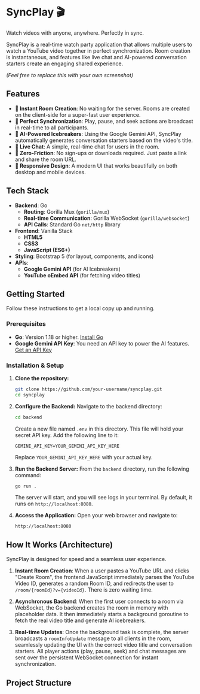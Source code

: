 # SyncPlay 🎬

Watch videos with anyone, anywhere. Perfectly in sync.

SyncPlay is a real-time watch party application that allows multiple users to watch a YouTube video together in perfect synchronization. Room creation is instantaneous, and features like live chat and AI-powered conversation starters create an engaging shared experience.


*(Feel free to replace this with your own screenshot)*

## Features

-   **🚀 Instant Room Creation**: No waiting for the server. Rooms are created on the client-side for a super-fast user experience.
-   **🔄 Perfect Synchronization**: Play, pause, and seek actions are broadcast in real-time to all participants.
-   **🤖 AI-Powered Icebreakers**: Using the Google Gemini API, SyncPlay automatically generates conversation starters based on the video's title.
-   **💬 Live Chat**: A simple, real-time chat for users in the room.
-   **🔗 Zero-Friction**: No sign-ups or downloads required. Just paste a link and share the room URL.
-   **📱 Responsive Design**: A modern UI that works beautifully on both desktop and mobile devices.

## Tech Stack

-   **Backend**: Go
    -   **Routing**: Gorilla Mux (`gorilla/mux`)
    -   **Real-time Communication**: Gorilla WebSocket (`gorilla/websocket`)
    -   **API Calls**: Standard Go `net/http` library
-   **Frontend**: Vanilla Stack
    -   **HTML5**
    -   **CSS3**
    -   **JavaScript (ES6+)**
-   **Styling**: Bootstrap 5 (for layout, components, and icons)
-   **APIs**:
    -   **Google Gemini API** (for AI Icebreakers)
    -   **YouTube oEmbed API** (for fetching video titles)

## Getting Started

Follow these instructions to get a local copy up and running.

### Prerequisites

-   **Go**: Version 1.18 or higher. [Install Go](https://go.dev/doc/install)
-   **Google Gemini API Key**: You need an API key to power the AI features. [Get an API Key](https://ai.google.dev/)

### Installation & Setup

1.  **Clone the repository:**
    ```sh
    git clone https://github.com/your-username/syncplay.git
    cd syncplay
    ```

2.  **Configure the Backend:**
    Navigate to the backend directory:
    ```sh
    cd backend
    ```
    Create a new file named `.env` in this directory. This file will hold your secret API key. Add the following line to it:
    ```env
    GEMINI_API_KEY=YOUR_GEMINI_API_KEY_HERE
    ```
    Replace `YOUR_GEMINI_API_KEY_HERE` with your actual key.

3.  **Run the Backend Server:**
    From the `backend` directory, run the following command:
    ```sh
    go run .
    ```
    The server will start, and you will see logs in your terminal. By default, it runs on `http://localhost:8080`.

4.  **Access the Application:**
    Open your web browser and navigate to:
    ```
    http://localhost:8080
    ```

## How It Works (Architecture)

SyncPlay is designed for speed and a seamless user experience.

1.  **Instant Room Creation**: When a user pastes a YouTube URL and clicks "Create Room", the frontend JavaScript immediately parses the YouTube Video ID, generates a random Room ID, and redirects the user to `/room/{roomId}?v={videoId}`. There is zero waiting time.

2.  **Asynchronous Backend**: When the first user connects to a room via WebSocket, the Go backend creates the room in memory with placeholder data. It then immediately starts a background goroutine to fetch the real video title and generate AI icebreakers.

3.  **Real-time Updates**: Once the background task is complete, the server broadcasts a `roomInfoUpdate` message to all clients in the room, seamlessly updating the UI with the correct video title and conversation starters. All player actions (play, pause, seek) and chat messages are sent over the persistent WebSocket connection for instant synchronization.

## Project Structure